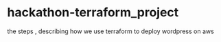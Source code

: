 # hackathon-terraform_project
the steps , describing how we use terraform to deploy wordpress on aws 
